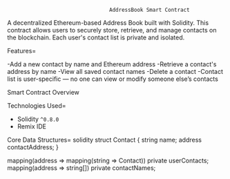                                      AddressBook Smart Contract


A decentralized Ethereum-based Address Book built with Solidity. This contract allows users to securely store, retrieve, and manage contacts on the blockchain. Each user's contact list is private and isolated.

Features=

-Add a new contact by name and Ethereum address
-Retrieve a contact's address by name
-View all saved contact names
-Delete a contact
-Contact list is user-specific — no one can view or modify someone else’s contacts


Smart Contract Overview

Technologies Used=
- Solidity `^0.8.0`
- Remix IDE

Core Data Structures=
solidity
struct Contact {
    string name;
    address contactAddress;
}

mapping(address => mapping(string => Contact)) private userContacts;
mapping(address => string[]) private contactNames;
